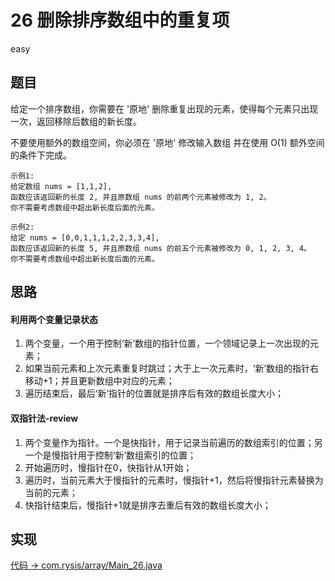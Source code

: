 # 26 删除排序数组中的重复项

easy

## 题目

给定一个排序数组，你需要在 '原地' 删除重复出现的元素，使得每个元素只出现一次，返回移除后数组的新长度。

不要使用额外的数组空间，你必须在 '原地' 修改输入数组 并在使用 O(1) 额外空间的条件下完成。

```
示例1:
给定数组 nums = [1,1,2], 
函数应该返回新的长度 2, 并且原数组 nums 的前两个元素被修改为 1, 2。 
你不需要考虑数组中超出新长度后面的元素。

示例2:
给定 nums = [0,0,1,1,1,2,2,3,3,4],
函数应该返回新的长度 5, 并且原数组 nums 的前五个元素被修改为 0, 1, 2, 3, 4。
你不需要考虑数组中超出新长度后面的元素。
```

## 思路

#### 利用两个变量记录状态
1. 两个变量，一个用于控制‘新’数组的指针位置，一个领域记录上一次出现的元素；
2. 如果当前元素和上次元素重复时跳过；大于上一次元素时，‘新’数组的指针右移动+1；并且更新数组中对应的元素；
3. 遍历结束后，最后‘新’指针的位置就是排序后有效的数组长度大小；

#### 双指针法-review
1. 两个变量作为指针。一个是快指针，用于记录当前遍历的数组索引的位置；另一个是慢指针用于控制‘新’数组索引的位置；
2. 开始遍历时，慢指针在0，快指针从1开始；
3. 遍历时，当前元素大于慢指针的元素时，慢指针+1，然后将慢指针元素替换为当前的元素；
4. 快指针结束后，慢指针+1就是排序去重后有效的数组长度大小；

## 实现

[代码 -> com.rysis/array/Main_26.java](../../src/com/rysis/array/Main_26.java)